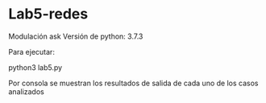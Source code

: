 # Lab5-redes
Modulación ask
Versión de python: 3.7.3

Para ejecutar: 

python3 lab5.py

Por consola se muestran los resultados de salida de cada uno de los casos analizados